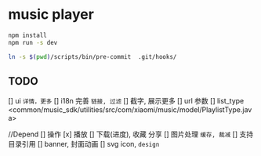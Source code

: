 # music player

``` bash
npm install
npm run -s dev

ln -s $(pwd)/scripts/bin/pre-commit  .git/hooks/
```


TODO
---

[]    ui `详情，更多`
[]    i18n 完善 `链接, 过滤`
[]    截字, 展示更多
[]    url 参数
  []  list_type <common/music_sdk/utilities/src/com/xiaomi/music/model/PlaylistType.java>

//Depend
[]    操作
  [x] 播放
  []  下载(进度), 收藏 分享
[]    图片处理 `缓存, 裁减`
[]    支持目录引用
[]    banner, 封面动画
[]    svg icon, `design`
